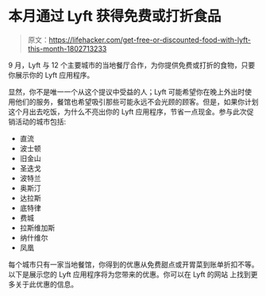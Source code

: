 # 本月通过 Lyft 获得免费或打折食品

> 原文：<https://lifehacker.com/get-free-or-discounted-food-with-lyft-this-month-1802713233>

9 月，Lyft 与 12 个主要城市的当地餐厅合作，为你提供免费或打折的食物，只要你展示你的 Lyft 应用程序。



显然，你不是唯一一个从这个提议中受益的人；Lyft 可能希望你在晚上外出时使用他们的服务，餐馆也希望吸引那些可能永远不会光顾的顾客。但是，如果你计划这个月出去吃饭，为什么不亮出你的 Lyft 应用程序，节省一点现金。参与此次促销活动的城市包括:

*   直流
*   波士顿
*   旧金山
*   圣迭戈
*   波特兰
*   奥斯汀
*   达拉斯
*   底特律
*   费城
*   拉斯维加斯
*   纳什维尔
*   凤凰

每个城市只有一家当地餐馆，你得到的优惠从免费甜点或开胃菜到账单折扣不等。以下是展示您的 Lyft 应用程序将为您带来的优惠。你可以在 Lyft 的网站 上找到更多关于此优惠的信息。